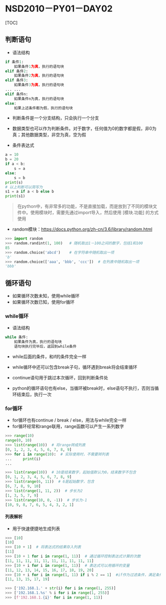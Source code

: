 # NSD2010－PY01－DAY02

[TOC]

## 判断语句

- 语法结构

```python
if 条件1:
    如果条件1为真，执行的语句块
elif 条件2:
    如果条件2为真，执行的语句块
elif 条件3:
    如果条件3为真，执行的语句块
... ...
elif 条件n:
    如果条件n为真，执行的语句块
else:
    如果上述条件都为假，执行的语句块
```

- 判断条件是一个分支结构，只会执行一个分支
- 数据类型也可以作为判断条件。对于数字，任何值为0的数字都是假，非0为真；其他数据类型，非空为真，空为假

- 条件表达式

```python
a = 10
b = 20
if a < b:
    s = a
else:
    s = b
print(s)
# 以上判断可以简写为
s1 = a if a < b else b
print(s1)
```

> 在python中，有非常多的功能，不是直接加载，而是放到了不同的模块文件中。使用模块时，需要先通过import导入，然后使用 [模块.功能] 的方式使用

- random模块：https://docs.python.org/zh-cn/3.6/library/random.html

```python
>>> import random
>>> random.randint(1, 100)   # 随机取出1－100之间的数字，包括1和100
85
>>> random.choice('abcd')    # 在字符串中随机取出一项
'b'
>>> random.choice(['aaa', 'bbb', 'ccc'])  # 在列表中随机取出一项
'bbb'
```

## 循环语句

- 如果循环次数未知，使用while循环
- 如果循环次数已知，使用for循环

### while循环

- 语法结构

```python
while 条件:
    如果条件为真，执行的语句块
    语句块执行完毕后，返回到while条件
```

- while后面的条件，和if的条件完全一样

- while循环中还可以包含break子句，循环遇到break将会结束循环
- continue语句用于跳过本次循环，回到判断条件处
- python的循环语句也有else，当循环被break时，else语句不执行，否则当循环结束后，执行一次

### for循环

- for循环也有continue / break / else，用法与while完全一样
- for循环经常和range联用，range函数可以产生一系列数字

```python
>>> range(10)
range(0, 10)
>>> list(range(10))  # 将range转成列表
[0, 1, 2, 3, 4, 5, 6, 7, 8, 9]
>>> for i in range(10):  # 实际使用时，不需要转列表
...     print(i)
... 

>>> list(range(10))  # 10是结束数字，起始值默认为0。结束数字不包含
[0, 1, 2, 3, 4, 5, 6, 7, 8, 9]
>>> list(range(6, 11))  # 6是起始数字，包含
[6, 7, 8, 9, 10]
>>> list(range(1, 11, 2))  # 步长为2
[1, 3, 5, 7, 9]
>>> list(range(10, 0, -1))  # 步长为-1
[10, 9, 8, 7, 6, 5, 4, 3, 2, 1]
```

#### 列表解析

- 用于快速便捷地生成列表

```python
>>> [10]
[10]
>>> [10 + 1]  # 将表达式的结果存入列表
[11]
>>> [10 + 1 for i in range(1, 11)]  # 通过循环控制表达式计算的次数
[11, 11, 11, 11, 11, 11, 11, 11, 11, 11]
>>> [10 + i for i in range(1, 11)]  # 表达式可以用循环的变量
[11, 12, 13, 14, 15, 16, 17, 18, 19, 20]
>>> [10 + i for i in range(1, 11) if i % 2 == 1]  #if作为过滤条件，满足条件的放到列表
[11, 13, 15, 17, 19]

>>> ['192.168.1.' + str(i) for i in range(1, 255)]
>>> ['192.168.1.%s' % i for i in range(1, 255)]
>>> [f'192.168.1.{i}' for i in range(1, 11)]
```
